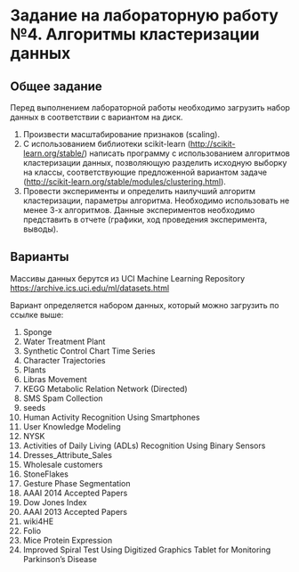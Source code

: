 # Задание на лабораторную работу №4. Алгоритмы кластеризации данных
## Общее задание

Перед выполнением лабораторной работы необходимо загрузить набор данных в соответствии с вариантом на диск.
1. Произвести масштабирование признаков (scaling).
2. С использованием библиотеки scikit-learn (http://scikit-learn.org/stable/) написать программу с использованием алгоритмов кластеризации данных, позволяющую разделить исходную выборку на классы, соответствующие предложенной вариантом задаче (http://scikit-learn.org/stable/modules/clustering.html).
3. Провести эксперименты и определить наилучший алгоритм кластеризации, параметры алгоритма. Необходимо использовать не менее 3-х алгоритмов.
Данные экспериментов необходимо представить в отчете (графики, ход проведения эксперимента, выводы).

## Варианты
Массивы данных берутся из UCI Machine Learning Repository
https://archive.ics.uci.edu/ml/datasets.html

Вариант определяется набором данных, который можно загрузить по ссылке выше:
1. Sponge
2. Water Treatment Plant
3. Synthetic Control Chart Time Series
4. Character Trajectories
5. Plants
6. Libras Movement
7. KEGG Metabolic Relation Network (Directed)
8. SMS Spam Collection
9. seeds
10. Human Activity Recognition Using Smartphones
11. User Knowledge Modeling
12. NYSK
13. Activities of Daily Living (ADLs) Recognition Using Binary Sensors
14. Dresses_Attribute_Sales
15. Wholesale customers
16. StoneFlakes
17. Gesture Phase Segmentation
18. AAAI 2014 Accepted Papers
19. Dow Jones Index
20. AAAI 2013 Accepted Papers
21. wiki4HE
22. Folio
23. Mice Protein Expression
24. Improved Spiral Test Using Digitized Graphics Tablet for Monitoring Parkinson’s Disease
